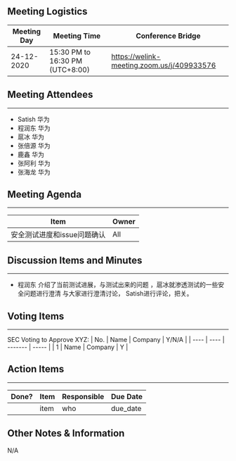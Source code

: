 ## Meeting Logistics

| Meeting Day | Meeting Time                    | Conference Bridge                          |
| ----------- | ------------------------------- | ------------------------------------------ |
| 24-12-2020  | 15:30 PM to 16:30 PM (UTC+8:00) | https://welink-meeting.zoom.us/j/409933576 |

## Meeting Attendees
** **
- Satish 华为
- 程润东  华为
- 扈冰 华为
- 张倍源 华为
- 鹿鑫 华为
- 张阿利 华为
- 张海龙 华为





## Meeting Agenda

** **
| Item                               | Owner  |
| ---------------------------------- | ------ |
| 安全测试进度和issue问题确认   | All |


## Discussion Items and Minutes

** **
- 程润东 介绍了当前测试进展，与测试出来的问题 ，扈冰就渗透测试的一些安全问题进行澄清 与大家进行澄清讨论， Satish进行评论，把关。
## Voting Items

** **
SEC Voting to Approve XYZ:
| No.  | Name | Company | Y/N/A |
| ---- | ---- | ------- | ----- |
| 1    | Name | Company | Y     |

## Action Items
** **
| Done? | Item | Responsible | Due Date |
| ----- | ---- | ----------- | -------- |
|       | item | who         | due_date |

## Other Notes & Information
N/A